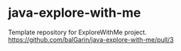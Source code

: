 # java-explore-with-me
Template repository for ExploreWithMe project.
https://github.com/balGarin/java-explore-with-me/pull/3
